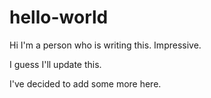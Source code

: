 # hello-world
Hi I'm a person who is writing this. Impressive. 

I guess I'll update this.

I've decided to add some more here. 
